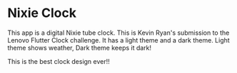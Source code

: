 # Nixie Clock

This app is a digital Nixie tube clock.  This is Kevin Ryan's submission to the Lenovo Flutter Clock challenge.
It has a light theme and a dark theme.  Light theme shows weather, Dark theme keeps it dark!

This is the best clock design ever!!